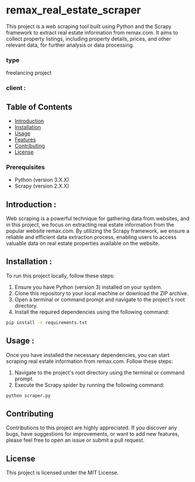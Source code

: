 # remax_real_estate_scraper

This project is a web scraping tool built using Python and the Scrapy framework to extract real estate information from remax.com. It aims to collect property listings, including property details, prices, and other relevant data, for further analysis or data processing.

### type 
freelancing project 

### client : 


## Table of Contents

- [Introduction](#introduction)
- [Installation](#installation)
- [Usage](#usage)
- [Features](#features)
- [Contributing](#contributing)
- [License](#license)


### Prerequisites

- Python (version 3.X.X)
- Scrapy (version 2.X.X)

## Introduction : 

Web scraping is a powerful technique for gathering data from websites, and in this project, we focus on extracting real estate information from the popular website remax.com. By utilizing the Scrapy framework, we ensure a reliable and efficient data extraction process, enabling users to access valuable data on real estate properties available on the website.

## Installation : 
To run this project locally, follow these steps:

1. Ensure you have Python (version 3) installed on your system.
2. Clone this repository to your local machine or download the ZIP archive.
3. Open a terminal or command prompt and navigate to the project's root directory.
4. Install the required dependencies using the following command:
```bash
pip install -r requirements.txt 
```
## Usage : 
Once you have installed the necessary dependencies, you can start scraping real estate information from remax.com. Follow these steps:

1. Navigate to the project's root directory using the terminal or command prompt.
2. Execute the Scrapy spider by running the following command:
```bash
python scraper.py
```
## Contributing
Contributions to this project are highly appreciated. If you discover any bugs, have suggestions for improvements, or want to add new features, please feel free to open an issue or submit a pull request.

## License
This project is licensed under the MIT License.


